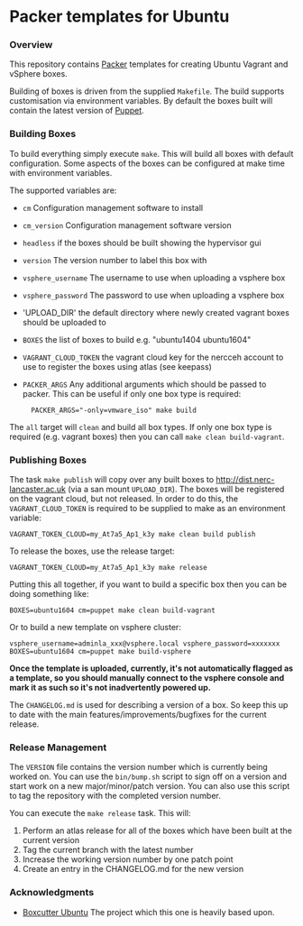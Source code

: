 # Packer templates for Ubuntu

### Overview

This repository contains [Packer](https://packer.io/) templates for creating Ubuntu Vagrant and vSphere boxes.

Building of boxes is driven from the supplied `Makefile`. The build supports customisation via environment
variables. By default the boxes built will contain the latest version of [Puppet](https://puppet.com).

### Building Boxes

To build everything simply execute `make`. This will build all boxes with default configuration. Some aspects of the boxes can be
configured at make time with environment variables.

The supported variables are:

- `cm` Configuration management software to install
- `cm_version` Configuration management software version
- `headless` if the boxes should be built showing the hypervisor gui
- `version` The version number to label this box with
- `vsphere_username` The username to use when uploading a vsphere box
- `vsphere_password` The password to use when uploading a vsphere box
- 'UPLOAD_DIR' the default directory where newly created vagrant boxes should be uploaded to
- `BOXES` the list of boxes to build e.g. "ubuntu1404 ubuntu1604"
- `VAGRANT_CLOUD_TOKEN` the vagrant cloud key for the nercceh account to use to register the boxes using atlas (see keepass)
- `PACKER_ARGS` Any additional arguments which should be passed to packer. This can be useful if only one box type is required:

        PACKER_ARGS="-only=vmware_iso" make build

The `all` target will `clean` and build all box types. If only one box type is required (e.g. vagrant boxes) then you
can call `make clean build-vagrant`.

### Publishing Boxes

The task `make publish` will copy over any built boxes to http://dist.nerc-lancaster.ac.uk (via a san mount `UPLOAD_DIR`). The boxes
will be registered on the vagrant cloud, but not released. In order to do this, the `VAGRANT_CLOUD_TOKEN` is required to be supplied
to make as an environment variable:

    VAGRANT_TOKEN_CLOUD=my_At7a5_Ap1_k3y make clean build publish

To release the boxes, use the release target:

    VAGRANT_TOKEN_CLOUD=my_At7a5_Ap1_k3y make release

Putting this all together, if you want to build a specific box then you can be doing something like:

    BOXES=ubuntu1604 cm=puppet make clean build-vagrant

Or to build a new template on vsphere cluster:

    vsphere_username=adminla_xxx@vsphere.local vsphere_password=xxxxxxx BOXES=ubuntu1604 cm=puppet make build-vsphere

**Once the template is uploaded, currently, it's not automatically flagged as a template, so you should manually connect to the
vsphere console and mark it as such so it's not inadvertently powered up.**

The `CHANGELOG.md` is used for describing a version of a box. So keep this up to date with the main features/improvements/bugfixes
for the current release.

### Release Management

The `VERSION` file contains the version number which is currently being worked on. You can use the `bin/bump.sh` script to
sign off on a version and start work on a new major/minor/patch version. You can also use this script to tag the repository
with the completed version number.

You can execute the `make release` task. This will:

1. Perform an atlas release for all of the boxes which have been built at the current version
2. Tag the current branch with the latest number
3. Increase the working version number by one patch point
4. Create an entry in the CHANGELOG.md for the new version

### Acknowledgments

- [Boxcutter Ubuntu](https://github.com/boxcutter/ubuntu) The project which this one is heavily based upon.
